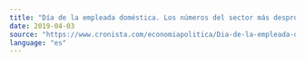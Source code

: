 ```yaml
---
title: "Día de la empleada doméstica. Los números del sector más desprotegido"
date: 2019-04-03
source: "https://www.cronista.com/economiapolitica/Dia-de-la-empleada-domestica-los-numeros-del-sector-mas-desprotegido-20190403-0052.html"
language: "es"
---
```





